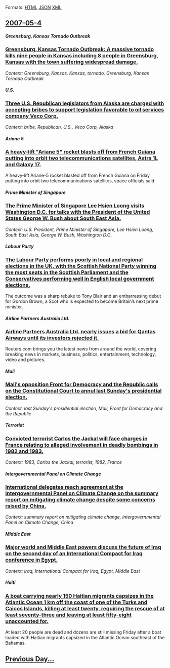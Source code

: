 
Formats: [HTML](2007/05/4/index.html)  [JSON](2007/05/4/index.json)  [XML](2007/05/4/index.xml)  

## [2007-05-4](/news/2007/05/4/index.md)

##### Greensburg, Kansas Tornado Outbreak
### [ Greensburg, Kansas Tornado Outbreak: A massive tornado kills nine people in Kansas including 8 people in Greensburg, Kansas with the town suffering widespread damage. ](/news/2007/05/4/greensburg-kansas-tornado-outbreak-a-massive-tornado-kills-nine-people-in-kansas-including-8-people-in-greensburg-kansas-with-the-town-s.md)
_Context: Greensburg, Kansas, Kansas, tornado, Greensburg, Kansas Tornado Outbreak_

##### U.S.
### [ Three U.S. Republican legislators from Alaska are charged with accepting bribes to support legislation favorable to oil services company Veco Corp. ](/news/2007/05/4/three-u-s-republican-legislators-from-alaska-are-charged-with-accepting-bribes-to-support-legislation-favorable-to-oil-services-company-ve.md)
_Context: bribe, Republican, U.S., Veco Corp, Alaska_

##### Ariane 5
### [ A heavy-lift "Ariane 5" rocket blasts off from French Guiana putting into orbit two telecommunications satellites, Astra 1L and Galaxy 17. ](/news/2007/05/4/a-heavy-lift-ariane-5-rocket-blasts-off-from-french-guiana-putting-into-orbit-two-telecommunications-satellites-astra-1l-and-galaxy-17.md)
A heavy-lift Ariane-5 rocket blasted off from French Guiana on Friday putting into orbit two telecommunications satellites, space officials said.

##### Prime Minister of Singapore
### [ The Prime Minister of Singapore Lee Hsien Loong visits Washington D.C. for talks with the President of the United States George W. Bush about South East Asia. ](/news/2007/05/4/the-prime-minister-of-singapore-lee-hsien-loong-visits-washington-d-c-for-talks-with-the-president-of-the-united-states-george-w-bush-abo.md)
_Context: U.S. President, Prime Minister of Singapore, Lee Hsien Loong, South East Asia, George W. Bush, Washington D.C._

##### Labour Party
### [ The Labour Party performs poorly in local and regional elections in the UK, with the Scottish National Party winning the most seats in the Scottish Parliament and the Conservatives performing well in English local government elections. ](/news/2007/05/4/the-labour-party-performs-poorly-in-local-and-regional-elections-in-the-uk-with-the-scottish-national-party-winning-the-most-seats-in-the.md)
The outcome was a sharp rebuke to Tony Blair and an embarrassing debut for Gordon Brown, a Scot who is expected to become Britain’s next prime minister.

##### Airline Partners Australia Ltd.
### [ Airline Partners Australia Ltd. nearly issues a bid for Qantas Airways until its investors rejected it. ](/news/2007/05/4/airline-partners-australia-ltd-nearly-issues-a-bid-for-qantas-airways-until-its-investors-rejected-it.md)
Reuters.com brings you the latest news from around the world, covering breaking news in markets, business, politics, entertainment, technology, video and pictures.

##### Mali
### [ Mali's opposition Front for Democracy and the Republic calls on the Constitutional Court to annul last Sunday's presidential election. ](/news/2007/05/4/mali-s-opposition-front-for-democracy-and-the-republic-calls-on-the-constitutional-court-to-annul-last-sunday-s-presidential-election.md)
_Context: last Sunday's presidential election, Mali, Front for Democracy and the Republic_

##### Terrorist
### [ Convicted terrorist Carlos the Jackal will face charges in France relating to alleged involvement in deadly bombings in 1982 and 1983. ](/news/2007/05/4/convicted-terrorist-carlos-the-jackal-will-face-charges-in-france-relating-to-alleged-involvement-in-deadly-bombings-in-1982-and-1983.md)
_Context: 1983, Carlos the Jackal, terrorist, 1982, France_

##### Intergovernmental Panel on Climate Change
### [ International delegates reach agreement at the Intergovernmental Panel on Climate Change on the summary report on mitigating climate change despite some concerns raised by China. ](/news/2007/05/4/international-delegates-reach-agreement-at-the-intergovernmental-panel-on-climate-change-on-the-summary-report-on-mitigating-climate-change.md)
_Context: summary report on mitigating climate change, Intergovernmental Panel on Climate Change, China_

##### Middle East
### [ Major world and Middle East powers discuss the future of Iraq on the second day of an International Compact for Iraq conference in Egypt. ](/news/2007/05/4/major-world-and-middle-east-powers-discuss-the-future-of-iraq-on-the-second-day-of-an-international-compact-for-iraq-conference-in-egypt.md)
_Context: Iraq, International Compact for Iraq, Egypt, Middle East_

##### Haiti
### [ A boat carrying nearly 150 Haitian migrants capsizes in the Atlantic Ocean 1 km off the coast of one of the Turks and Caicos Islands, killing at least twenty, requiring the rescue of at least seventy-three and leaving at least fifty-eight unaccounted for. ](/news/2007/05/4/a-boat-carrying-nearly-150-haitian-migrants-capsizes-in-the-atlantic-ocean-1-km-off-the-coast-of-one-of-the-turks-and-caicos-islands-killi.md)
At least 20 people are dead and dozens are still missing Friday after a boat loaded with Haitian migrants capsized in the Atlantic Ocean southeast of the Bahamas.

## [Previous Day...](/news/2007/05/3/index.md)

